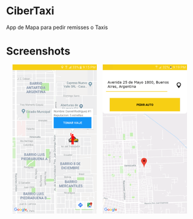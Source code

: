 # CiberTaxi
App de Mapa para pedir remisses o Taxis
<br>
# Screenshots
<div align="center">
        <img width="45%" src="https://github.com/JuanseMastrangelo/CiberTaxi/blob/master/Screenshots/Screenshot_20190623-211536.png"</img>
        <img height="0" width="8px">
        <img width="45%" src="https://github.com/JuanseMastrangelo/CiberTaxi/blob/master/Screenshots/Screenshot_20190623-211925.png"></img>
</div>
